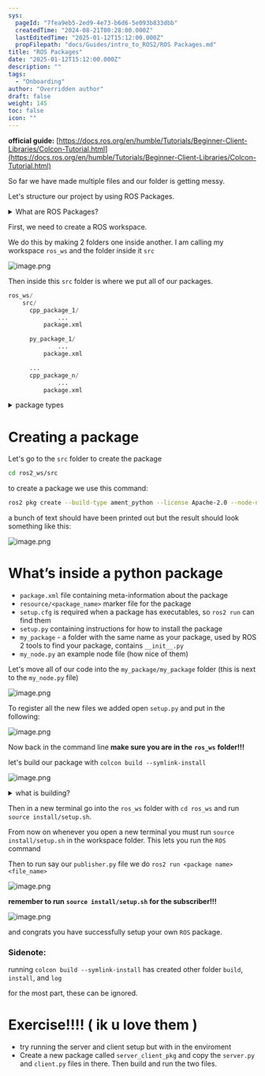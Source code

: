 ```yaml
---
sys:
  pageId: "7fea9eb5-2ed9-4e73-b6d6-5e093b833dbb"
  createdTime: "2024-08-21T00:28:00.000Z"
  lastEditedTime: "2025-01-12T15:12:00.000Z"
  propFilepath: "docs/Guides/intro_to_ROS2/ROS Packages.md"
title: "ROS Packages"
date: "2025-01-12T15:12:00.000Z"
description: ""
tags:
  - "Onboarding"
author: "Overridden author"
draft: false
weight: 145
toc: false
icon: ""
---
```


**official guide:** [https://docs.ros.org/en/humble/Tutorials/Beginner-Client-Libraries/Colcon-Tutorial.html](https://docs.ros.org/en/humble/Tutorials/Beginner-Client-Libraries/Colcon-Tutorial.html)

So far we have made multiple files and our folder is getting messy.

Let's structure our project by using ROS Packages.

<details>

<summary>What are ROS Packages?</summary>

ROS Packages are, as the name implies, packages of code that are highly sharable between ROS developers.

They consist of a folder, `package.xml` file, and source code

```python
      cpp_package_1/
		      ... imagine much code files here ..
          package.xml
```

</details>

First, we need to create a ROS workspace.

We do this by making 2 folders one inside another. I am calling my workspace `ros_ws` and the folder inside it `src`

![image.png](https://prod-files-secure.s3.us-west-2.amazonaws.com/d518164a-d88e-44d1-a4ee-3adb3bd8bce0/70706947-fd18-4537-a67b-e12946812d31/image.png?X-Amz-Algorithm=AWS4-HMAC-SHA256&X-Amz-Content-Sha256=UNSIGNED-PAYLOAD&X-Amz-Credential=ASIAZI2LB466QVSC55HY%2F20250617%2Fus-west-2%2Fs3%2Faws4_request&X-Amz-Date=20250617T161107Z&X-Amz-Expires=3600&X-Amz-Security-Token=IQoJb3JpZ2luX2VjEIz%2F%2F%2F%2F%2F%2F%2F%2F%2F%2FwEaCXVzLXdlc3QtMiJIMEYCIQCHfxI7ZWyQKJ4BE2x4QH%2FgKYL9pJvbpxAeoZyg7lS1DwIhAMTG2rLaYytYevEad85jie7Y3LWJVuhLpdBVcn%2BhYwn3Kv8DCHUQABoMNjM3NDIzMTgzODA1IgwhtPa%2FK2cKQ5Iu7jMq3AN7k9R3VM8wBaahHGd%2Fk9Afbn%2BZGuQUc4DDbZ6BVoX8Xb0YaVZsEtQxRw0wL7W4DHm3ljosE7Ekf9pmCbVfzaNYB%2B460Mq3DwapClt8G%2F0zXk%2BwNDBU3OlItyQ1mu2EfmpXi%2FOZOvv4jE3zijKSDwL5Ve33pBNmb3vvYW9gVTVxLQt69P1Cb0LxsioAeAWtD%2FOTjgrNt38Nh1N84ZsruPn0c2xx40Rf2bFFGkD9PfjuxBrXIRU4YTdmJh7Itn1yp5r%2Bvc3x0McbRpLYkChTsZH4mC%2Fvzvd5%2BGfFjlToAtJT20XYsBPQdbX9lSLGaZJ4Qz%2F5hqS9lYB7chEVNP0w6ODJcP1ldIFQP1qH4C4DiYGbdpLvHYIHLfylhsk%2Fy4cImZ0KMrAX3UT0XYX6HMP6PBt0L9vZJ%2BQd0OYwExq6OmmjB7j4398lcgXEDVLyVJNBFdxhxpOIrx1p%2B1oehPKMCDbG5kceG93wf6pXxgdSrwgP%2FsynAj6TkZfB%2Bt0HkOzhk5blixLY4SlRHrXr1ktP5zXSvUo3IOrpxtZCUkb7HQBahF7HvWp1OYEk8R7%2FPAcMVwN6kM%2BqYdkFg5gpS3FmLuRVMy%2FRFssUZFYofZqqbIt45hlzVN0%2FFi7NsvrEWTCPp8XCBjqkAdEhX0c1paCYel0Q81eCMllglTpsqVynDWpotdQOQb6gAX7pnVzp0SATRAmPPKGriBI%2FpzEpAsj%2FSk7TuDLXEuI3vpPcXbm4qnXtsjS%2FzVOwGWZ9iTpEYDWC8qVkLMNqPqFzRDicvJVYL%2BrcdQF2QQdDDaixLhuQym4eF1sIalWXjwG%2F5jmhpiHmPG19t8BeVmAjkdsl%2BZkV%2FRUp5IFQGUT7V4Pi&X-Amz-Signature=667fe5e29083497393a3a6e003f8fbbe2268c22334c7b1d0ba4764b4b3ede7b2&X-Amz-SignedHeaders=host&x-amz-checksum-mode=ENABLED&x-id=GetObject)

Then inside this `src` folder is where we put all of our packages.

```python
ros_ws/
    src/
      cpp_package_1/
		      ...
          package.xml

      py_package_1/
		      ...
          package.xml

      ...
      cpp_package_n/
		      ...
          package.xml

```

<details>

<summary>package types</summary>

packages can be either `C++` or python.

the intern file structure is different for each but for this guide we will stick to creating python packages

</details>

# Creating a package

Let's go to the `src` folder to create the package

```bash
cd ros2_ws/src
```

to create a package we use this command:

```bash
ros2 pkg create --build-type ament_python --license Apache-2.0 --node-name my_node my_package
```

a bunch of text should have been printed out but the result should look something like this:

![image.png](https://prod-files-secure.s3.us-west-2.amazonaws.com/d518164a-d88e-44d1-a4ee-3adb3bd8bce0/e6cf1e3f-8512-4a3e-b131-079f800bf3e8/image.png?X-Amz-Algorithm=AWS4-HMAC-SHA256&X-Amz-Content-Sha256=UNSIGNED-PAYLOAD&X-Amz-Credential=ASIAZI2LB466QVSC55HY%2F20250617%2Fus-west-2%2Fs3%2Faws4_request&X-Amz-Date=20250617T161107Z&X-Amz-Expires=3600&X-Amz-Security-Token=IQoJb3JpZ2luX2VjEIz%2F%2F%2F%2F%2F%2F%2F%2F%2F%2FwEaCXVzLXdlc3QtMiJIMEYCIQCHfxI7ZWyQKJ4BE2x4QH%2FgKYL9pJvbpxAeoZyg7lS1DwIhAMTG2rLaYytYevEad85jie7Y3LWJVuhLpdBVcn%2BhYwn3Kv8DCHUQABoMNjM3NDIzMTgzODA1IgwhtPa%2FK2cKQ5Iu7jMq3AN7k9R3VM8wBaahHGd%2Fk9Afbn%2BZGuQUc4DDbZ6BVoX8Xb0YaVZsEtQxRw0wL7W4DHm3ljosE7Ekf9pmCbVfzaNYB%2B460Mq3DwapClt8G%2F0zXk%2BwNDBU3OlItyQ1mu2EfmpXi%2FOZOvv4jE3zijKSDwL5Ve33pBNmb3vvYW9gVTVxLQt69P1Cb0LxsioAeAWtD%2FOTjgrNt38Nh1N84ZsruPn0c2xx40Rf2bFFGkD9PfjuxBrXIRU4YTdmJh7Itn1yp5r%2Bvc3x0McbRpLYkChTsZH4mC%2Fvzvd5%2BGfFjlToAtJT20XYsBPQdbX9lSLGaZJ4Qz%2F5hqS9lYB7chEVNP0w6ODJcP1ldIFQP1qH4C4DiYGbdpLvHYIHLfylhsk%2Fy4cImZ0KMrAX3UT0XYX6HMP6PBt0L9vZJ%2BQd0OYwExq6OmmjB7j4398lcgXEDVLyVJNBFdxhxpOIrx1p%2B1oehPKMCDbG5kceG93wf6pXxgdSrwgP%2FsynAj6TkZfB%2Bt0HkOzhk5blixLY4SlRHrXr1ktP5zXSvUo3IOrpxtZCUkb7HQBahF7HvWp1OYEk8R7%2FPAcMVwN6kM%2BqYdkFg5gpS3FmLuRVMy%2FRFssUZFYofZqqbIt45hlzVN0%2FFi7NsvrEWTCPp8XCBjqkAdEhX0c1paCYel0Q81eCMllglTpsqVynDWpotdQOQb6gAX7pnVzp0SATRAmPPKGriBI%2FpzEpAsj%2FSk7TuDLXEuI3vpPcXbm4qnXtsjS%2FzVOwGWZ9iTpEYDWC8qVkLMNqPqFzRDicvJVYL%2BrcdQF2QQdDDaixLhuQym4eF1sIalWXjwG%2F5jmhpiHmPG19t8BeVmAjkdsl%2BZkV%2FRUp5IFQGUT7V4Pi&X-Amz-Signature=371b1941b42322ef2cb480de967b8856c6d99dda61f2921609e4526b5ea517bf&X-Amz-SignedHeaders=host&x-amz-checksum-mode=ENABLED&x-id=GetObject)

# What’s inside a python package

- `package.xml` file containing meta-information about the package
- `resource/<package_name>` marker file for the package
- `setup.cfg` is required when a package has executables, so `ros2 run` can find them
- `setup.py` containing instructions for how to install the package
- `my_package` - a folder with the same name as your package, used by ROS 2 tools to find your package, contains `__init__.py`
- `my_node.py` an example node file (how nice of them)

Let's move all of our code into the `my_package/my_package` folder (this is next to the `my_node.py` file)

![image.png](https://prod-files-secure.s3.us-west-2.amazonaws.com/d518164a-d88e-44d1-a4ee-3adb3bd8bce0/9ce58f11-0da9-4d3e-b86d-506a9685d378/image.png?X-Amz-Algorithm=AWS4-HMAC-SHA256&X-Amz-Content-Sha256=UNSIGNED-PAYLOAD&X-Amz-Credential=ASIAZI2LB466QVSC55HY%2F20250617%2Fus-west-2%2Fs3%2Faws4_request&X-Amz-Date=20250617T161107Z&X-Amz-Expires=3600&X-Amz-Security-Token=IQoJb3JpZ2luX2VjEIz%2F%2F%2F%2F%2F%2F%2F%2F%2F%2FwEaCXVzLXdlc3QtMiJIMEYCIQCHfxI7ZWyQKJ4BE2x4QH%2FgKYL9pJvbpxAeoZyg7lS1DwIhAMTG2rLaYytYevEad85jie7Y3LWJVuhLpdBVcn%2BhYwn3Kv8DCHUQABoMNjM3NDIzMTgzODA1IgwhtPa%2FK2cKQ5Iu7jMq3AN7k9R3VM8wBaahHGd%2Fk9Afbn%2BZGuQUc4DDbZ6BVoX8Xb0YaVZsEtQxRw0wL7W4DHm3ljosE7Ekf9pmCbVfzaNYB%2B460Mq3DwapClt8G%2F0zXk%2BwNDBU3OlItyQ1mu2EfmpXi%2FOZOvv4jE3zijKSDwL5Ve33pBNmb3vvYW9gVTVxLQt69P1Cb0LxsioAeAWtD%2FOTjgrNt38Nh1N84ZsruPn0c2xx40Rf2bFFGkD9PfjuxBrXIRU4YTdmJh7Itn1yp5r%2Bvc3x0McbRpLYkChTsZH4mC%2Fvzvd5%2BGfFjlToAtJT20XYsBPQdbX9lSLGaZJ4Qz%2F5hqS9lYB7chEVNP0w6ODJcP1ldIFQP1qH4C4DiYGbdpLvHYIHLfylhsk%2Fy4cImZ0KMrAX3UT0XYX6HMP6PBt0L9vZJ%2BQd0OYwExq6OmmjB7j4398lcgXEDVLyVJNBFdxhxpOIrx1p%2B1oehPKMCDbG5kceG93wf6pXxgdSrwgP%2FsynAj6TkZfB%2Bt0HkOzhk5blixLY4SlRHrXr1ktP5zXSvUo3IOrpxtZCUkb7HQBahF7HvWp1OYEk8R7%2FPAcMVwN6kM%2BqYdkFg5gpS3FmLuRVMy%2FRFssUZFYofZqqbIt45hlzVN0%2FFi7NsvrEWTCPp8XCBjqkAdEhX0c1paCYel0Q81eCMllglTpsqVynDWpotdQOQb6gAX7pnVzp0SATRAmPPKGriBI%2FpzEpAsj%2FSk7TuDLXEuI3vpPcXbm4qnXtsjS%2FzVOwGWZ9iTpEYDWC8qVkLMNqPqFzRDicvJVYL%2BrcdQF2QQdDDaixLhuQym4eF1sIalWXjwG%2F5jmhpiHmPG19t8BeVmAjkdsl%2BZkV%2FRUp5IFQGUT7V4Pi&X-Amz-Signature=ce10d1caa651d34675c0c11a71043f6a5b8f2b6c361121030c65862b32bbed88&X-Amz-SignedHeaders=host&x-amz-checksum-mode=ENABLED&x-id=GetObject)

To register all the new files we added open `setup.py` and put in the following:

![image.png](https://prod-files-secure.s3.us-west-2.amazonaws.com/d518164a-d88e-44d1-a4ee-3adb3bd8bce0/1cd7c262-4cae-4496-9d75-c178537d24a2/image.png?X-Amz-Algorithm=AWS4-HMAC-SHA256&X-Amz-Content-Sha256=UNSIGNED-PAYLOAD&X-Amz-Credential=ASIAZI2LB466QVSC55HY%2F20250617%2Fus-west-2%2Fs3%2Faws4_request&X-Amz-Date=20250617T161107Z&X-Amz-Expires=3600&X-Amz-Security-Token=IQoJb3JpZ2luX2VjEIz%2F%2F%2F%2F%2F%2F%2F%2F%2F%2FwEaCXVzLXdlc3QtMiJIMEYCIQCHfxI7ZWyQKJ4BE2x4QH%2FgKYL9pJvbpxAeoZyg7lS1DwIhAMTG2rLaYytYevEad85jie7Y3LWJVuhLpdBVcn%2BhYwn3Kv8DCHUQABoMNjM3NDIzMTgzODA1IgwhtPa%2FK2cKQ5Iu7jMq3AN7k9R3VM8wBaahHGd%2Fk9Afbn%2BZGuQUc4DDbZ6BVoX8Xb0YaVZsEtQxRw0wL7W4DHm3ljosE7Ekf9pmCbVfzaNYB%2B460Mq3DwapClt8G%2F0zXk%2BwNDBU3OlItyQ1mu2EfmpXi%2FOZOvv4jE3zijKSDwL5Ve33pBNmb3vvYW9gVTVxLQt69P1Cb0LxsioAeAWtD%2FOTjgrNt38Nh1N84ZsruPn0c2xx40Rf2bFFGkD9PfjuxBrXIRU4YTdmJh7Itn1yp5r%2Bvc3x0McbRpLYkChTsZH4mC%2Fvzvd5%2BGfFjlToAtJT20XYsBPQdbX9lSLGaZJ4Qz%2F5hqS9lYB7chEVNP0w6ODJcP1ldIFQP1qH4C4DiYGbdpLvHYIHLfylhsk%2Fy4cImZ0KMrAX3UT0XYX6HMP6PBt0L9vZJ%2BQd0OYwExq6OmmjB7j4398lcgXEDVLyVJNBFdxhxpOIrx1p%2B1oehPKMCDbG5kceG93wf6pXxgdSrwgP%2FsynAj6TkZfB%2Bt0HkOzhk5blixLY4SlRHrXr1ktP5zXSvUo3IOrpxtZCUkb7HQBahF7HvWp1OYEk8R7%2FPAcMVwN6kM%2BqYdkFg5gpS3FmLuRVMy%2FRFssUZFYofZqqbIt45hlzVN0%2FFi7NsvrEWTCPp8XCBjqkAdEhX0c1paCYel0Q81eCMllglTpsqVynDWpotdQOQb6gAX7pnVzp0SATRAmPPKGriBI%2FpzEpAsj%2FSk7TuDLXEuI3vpPcXbm4qnXtsjS%2FzVOwGWZ9iTpEYDWC8qVkLMNqPqFzRDicvJVYL%2BrcdQF2QQdDDaixLhuQym4eF1sIalWXjwG%2F5jmhpiHmPG19t8BeVmAjkdsl%2BZkV%2FRUp5IFQGUT7V4Pi&X-Amz-Signature=818ce6e64c4f2d742504c7f1568d961a3231e5e287a74d6ed9d4afe8e5a6e9ea&X-Amz-SignedHeaders=host&x-amz-checksum-mode=ENABLED&x-id=GetObject)

Now back in the command line **make sure you are in the** **`ros_ws`** **folder!!!**

let's build our package with `colcon build --symlink-install`

![image.png](https://prod-files-secure.s3.us-west-2.amazonaws.com/d518164a-d88e-44d1-a4ee-3adb3bd8bce0/2f2a0d27-b173-48fd-b189-5f5c0ce65619/image.png?X-Amz-Algorithm=AWS4-HMAC-SHA256&X-Amz-Content-Sha256=UNSIGNED-PAYLOAD&X-Amz-Credential=ASIAZI2LB466QVSC55HY%2F20250617%2Fus-west-2%2Fs3%2Faws4_request&X-Amz-Date=20250617T161107Z&X-Amz-Expires=3600&X-Amz-Security-Token=IQoJb3JpZ2luX2VjEIz%2F%2F%2F%2F%2F%2F%2F%2F%2F%2FwEaCXVzLXdlc3QtMiJIMEYCIQCHfxI7ZWyQKJ4BE2x4QH%2FgKYL9pJvbpxAeoZyg7lS1DwIhAMTG2rLaYytYevEad85jie7Y3LWJVuhLpdBVcn%2BhYwn3Kv8DCHUQABoMNjM3NDIzMTgzODA1IgwhtPa%2FK2cKQ5Iu7jMq3AN7k9R3VM8wBaahHGd%2Fk9Afbn%2BZGuQUc4DDbZ6BVoX8Xb0YaVZsEtQxRw0wL7W4DHm3ljosE7Ekf9pmCbVfzaNYB%2B460Mq3DwapClt8G%2F0zXk%2BwNDBU3OlItyQ1mu2EfmpXi%2FOZOvv4jE3zijKSDwL5Ve33pBNmb3vvYW9gVTVxLQt69P1Cb0LxsioAeAWtD%2FOTjgrNt38Nh1N84ZsruPn0c2xx40Rf2bFFGkD9PfjuxBrXIRU4YTdmJh7Itn1yp5r%2Bvc3x0McbRpLYkChTsZH4mC%2Fvzvd5%2BGfFjlToAtJT20XYsBPQdbX9lSLGaZJ4Qz%2F5hqS9lYB7chEVNP0w6ODJcP1ldIFQP1qH4C4DiYGbdpLvHYIHLfylhsk%2Fy4cImZ0KMrAX3UT0XYX6HMP6PBt0L9vZJ%2BQd0OYwExq6OmmjB7j4398lcgXEDVLyVJNBFdxhxpOIrx1p%2B1oehPKMCDbG5kceG93wf6pXxgdSrwgP%2FsynAj6TkZfB%2Bt0HkOzhk5blixLY4SlRHrXr1ktP5zXSvUo3IOrpxtZCUkb7HQBahF7HvWp1OYEk8R7%2FPAcMVwN6kM%2BqYdkFg5gpS3FmLuRVMy%2FRFssUZFYofZqqbIt45hlzVN0%2FFi7NsvrEWTCPp8XCBjqkAdEhX0c1paCYel0Q81eCMllglTpsqVynDWpotdQOQb6gAX7pnVzp0SATRAmPPKGriBI%2FpzEpAsj%2FSk7TuDLXEuI3vpPcXbm4qnXtsjS%2FzVOwGWZ9iTpEYDWC8qVkLMNqPqFzRDicvJVYL%2BrcdQF2QQdDDaixLhuQym4eF1sIalWXjwG%2F5jmhpiHmPG19t8BeVmAjkdsl%2BZkV%2FRUp5IFQGUT7V4Pi&X-Amz-Signature=dfd6794a765eafb9c5896ab7c05c855b12d5d83e0e5ec38a6f539ebd48a3c397&X-Amz-SignedHeaders=host&x-amz-checksum-mode=ENABLED&x-id=GetObject)

<details>

<summary>what is building?</summary>

if you are a CS major at Rose-Hulman you will learn the answer to this in CSSE132

but TLDR; is it combines all the code files into one program that can be run easily 

</details>

Then in a new terminal go into the `ros_ws` folder with `cd ros_ws` and run `source install/setup.sh`. 

From now on whenever you open a new terminal you must run `source install/setup.sh` in the workspace folder. This lets you run the `ROS` command

Then to run say our `publisher.py` file we do `ros2 run <package name> <file_name>`

![image.png](https://prod-files-secure.s3.us-west-2.amazonaws.com/d518164a-d88e-44d1-a4ee-3adb3bd8bce0/4f4b1219-3a44-4632-aa0a-ce3471699f59/image.png?X-Amz-Algorithm=AWS4-HMAC-SHA256&X-Amz-Content-Sha256=UNSIGNED-PAYLOAD&X-Amz-Credential=ASIAZI2LB466QVSC55HY%2F20250617%2Fus-west-2%2Fs3%2Faws4_request&X-Amz-Date=20250617T161107Z&X-Amz-Expires=3600&X-Amz-Security-Token=IQoJb3JpZ2luX2VjEIz%2F%2F%2F%2F%2F%2F%2F%2F%2F%2FwEaCXVzLXdlc3QtMiJIMEYCIQCHfxI7ZWyQKJ4BE2x4QH%2FgKYL9pJvbpxAeoZyg7lS1DwIhAMTG2rLaYytYevEad85jie7Y3LWJVuhLpdBVcn%2BhYwn3Kv8DCHUQABoMNjM3NDIzMTgzODA1IgwhtPa%2FK2cKQ5Iu7jMq3AN7k9R3VM8wBaahHGd%2Fk9Afbn%2BZGuQUc4DDbZ6BVoX8Xb0YaVZsEtQxRw0wL7W4DHm3ljosE7Ekf9pmCbVfzaNYB%2B460Mq3DwapClt8G%2F0zXk%2BwNDBU3OlItyQ1mu2EfmpXi%2FOZOvv4jE3zijKSDwL5Ve33pBNmb3vvYW9gVTVxLQt69P1Cb0LxsioAeAWtD%2FOTjgrNt38Nh1N84ZsruPn0c2xx40Rf2bFFGkD9PfjuxBrXIRU4YTdmJh7Itn1yp5r%2Bvc3x0McbRpLYkChTsZH4mC%2Fvzvd5%2BGfFjlToAtJT20XYsBPQdbX9lSLGaZJ4Qz%2F5hqS9lYB7chEVNP0w6ODJcP1ldIFQP1qH4C4DiYGbdpLvHYIHLfylhsk%2Fy4cImZ0KMrAX3UT0XYX6HMP6PBt0L9vZJ%2BQd0OYwExq6OmmjB7j4398lcgXEDVLyVJNBFdxhxpOIrx1p%2B1oehPKMCDbG5kceG93wf6pXxgdSrwgP%2FsynAj6TkZfB%2Bt0HkOzhk5blixLY4SlRHrXr1ktP5zXSvUo3IOrpxtZCUkb7HQBahF7HvWp1OYEk8R7%2FPAcMVwN6kM%2BqYdkFg5gpS3FmLuRVMy%2FRFssUZFYofZqqbIt45hlzVN0%2FFi7NsvrEWTCPp8XCBjqkAdEhX0c1paCYel0Q81eCMllglTpsqVynDWpotdQOQb6gAX7pnVzp0SATRAmPPKGriBI%2FpzEpAsj%2FSk7TuDLXEuI3vpPcXbm4qnXtsjS%2FzVOwGWZ9iTpEYDWC8qVkLMNqPqFzRDicvJVYL%2BrcdQF2QQdDDaixLhuQym4eF1sIalWXjwG%2F5jmhpiHmPG19t8BeVmAjkdsl%2BZkV%2FRUp5IFQGUT7V4Pi&X-Amz-Signature=e0844ce9b7e4107d160140eab998cb50421fd3095dbb7b7892874712bcfe202c&X-Amz-SignedHeaders=host&x-amz-checksum-mode=ENABLED&x-id=GetObject)

**remember to run** **`source install/setup.sh`** **for the subscriber!!!**

![image.png](https://prod-files-secure.s3.us-west-2.amazonaws.com/d518164a-d88e-44d1-a4ee-3adb3bd8bce0/02121119-dad4-49ec-8356-c956108b4243/image.png?X-Amz-Algorithm=AWS4-HMAC-SHA256&X-Amz-Content-Sha256=UNSIGNED-PAYLOAD&X-Amz-Credential=ASIAZI2LB466QVSC55HY%2F20250617%2Fus-west-2%2Fs3%2Faws4_request&X-Amz-Date=20250617T161107Z&X-Amz-Expires=3600&X-Amz-Security-Token=IQoJb3JpZ2luX2VjEIz%2F%2F%2F%2F%2F%2F%2F%2F%2F%2FwEaCXVzLXdlc3QtMiJIMEYCIQCHfxI7ZWyQKJ4BE2x4QH%2FgKYL9pJvbpxAeoZyg7lS1DwIhAMTG2rLaYytYevEad85jie7Y3LWJVuhLpdBVcn%2BhYwn3Kv8DCHUQABoMNjM3NDIzMTgzODA1IgwhtPa%2FK2cKQ5Iu7jMq3AN7k9R3VM8wBaahHGd%2Fk9Afbn%2BZGuQUc4DDbZ6BVoX8Xb0YaVZsEtQxRw0wL7W4DHm3ljosE7Ekf9pmCbVfzaNYB%2B460Mq3DwapClt8G%2F0zXk%2BwNDBU3OlItyQ1mu2EfmpXi%2FOZOvv4jE3zijKSDwL5Ve33pBNmb3vvYW9gVTVxLQt69P1Cb0LxsioAeAWtD%2FOTjgrNt38Nh1N84ZsruPn0c2xx40Rf2bFFGkD9PfjuxBrXIRU4YTdmJh7Itn1yp5r%2Bvc3x0McbRpLYkChTsZH4mC%2Fvzvd5%2BGfFjlToAtJT20XYsBPQdbX9lSLGaZJ4Qz%2F5hqS9lYB7chEVNP0w6ODJcP1ldIFQP1qH4C4DiYGbdpLvHYIHLfylhsk%2Fy4cImZ0KMrAX3UT0XYX6HMP6PBt0L9vZJ%2BQd0OYwExq6OmmjB7j4398lcgXEDVLyVJNBFdxhxpOIrx1p%2B1oehPKMCDbG5kceG93wf6pXxgdSrwgP%2FsynAj6TkZfB%2Bt0HkOzhk5blixLY4SlRHrXr1ktP5zXSvUo3IOrpxtZCUkb7HQBahF7HvWp1OYEk8R7%2FPAcMVwN6kM%2BqYdkFg5gpS3FmLuRVMy%2FRFssUZFYofZqqbIt45hlzVN0%2FFi7NsvrEWTCPp8XCBjqkAdEhX0c1paCYel0Q81eCMllglTpsqVynDWpotdQOQb6gAX7pnVzp0SATRAmPPKGriBI%2FpzEpAsj%2FSk7TuDLXEuI3vpPcXbm4qnXtsjS%2FzVOwGWZ9iTpEYDWC8qVkLMNqPqFzRDicvJVYL%2BrcdQF2QQdDDaixLhuQym4eF1sIalWXjwG%2F5jmhpiHmPG19t8BeVmAjkdsl%2BZkV%2FRUp5IFQGUT7V4Pi&X-Amz-Signature=352caaa09aa250588680c92b426533bdd06e4144ad7c63f7ce5bc6cce1e8c258&X-Amz-SignedHeaders=host&x-amz-checksum-mode=ENABLED&x-id=GetObject)

and congrats you have successfully setup your own `ROS` package.

### Sidenote:

running `colcon build --symlink-install` has created other folder `build`, `install`, and `log`

for the most part, these can be ignored.

# Exercise!!!! ( ik u love them )

- try running the server and client setup but with in the enviroment
- Create a new package called `server_client_pkg` and copy the `server.py` and `client.py` files in there. Then build and run the two files.
